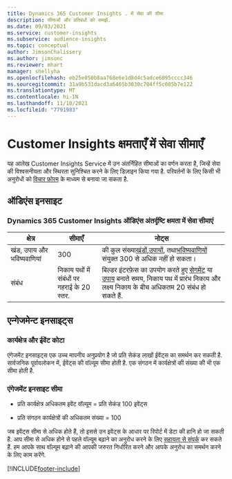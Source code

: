```yaml
---
title: Dynamics 365 Customer Insights . में सेवा की सीमा
description: सीमाओं और प्रतिबंधों को समझें.
ms.date: 09/03/2021
ms.service: customer-insights
ms.subservice: audience-insights
ms.topic: conceptual
author: JimsonChalissery
ms.author: jimsonc
ms.reviewer: mhart
manager: shellyha
ms.openlocfilehash: eb25e050b8aa768e6e1d8d4c5adce6095cccc346
ms.sourcegitcommit: 31a9b531dacd3a6465b3030c704ff5c085b7e122
ms.translationtype: MT
ms.contentlocale: hi-IN
ms.lasthandoff: 11/10/2021
ms.locfileid: "7791983"
---
```

# <a name="service-limits-in-customer-insights-capabilities"></a>Customer Insights क्षमताएँ में सेवा सीमाएँ

यह आलेख Customer Insights Service में उन अंतर्निहित सीमाओं का वर्णन करता है, जिन्हें सेवा की विश्वसनीयता और स्थिरता सुनिश्चित करने के लिए डिज़ाइन किया गया है. परिवर्तनों के लिए किसी भी अनुरोधों को [विचार फ़ोरम](https://go.microsoft.com/fwlink/?linkid=2074172) के माध्यम से बनाया जा सकता है. 

## <a name="audience-insights"></a>ऑडिएंस इनसाइट

### <a name="service-limits-in-dynamics-365-customer-insights-audience-insights-capability"></a>Dynamics 365 Customer Insights ऑडिएंस अंतर्दृष्टि क्षमता में सेवा सीमाएं

| क्षेत्र  | सीमाएँ  | नोट्स |
|-------------|---------------------------------------------------------------------|---------------------------------------------------------------------|
| खंड, उपाय और भविष्यवाणियां | 300  | की कुल संख्या[खंडों](audience-insights/segments.md),[उपायों](audience-insights/measures.md), तथा[भविष्यवाणियों](audience-insights/predictions.md) संयुक्त 300 से अधिक नहीं हो सकता।  |
| संबंध | निकाय पथों में संबंधों पर गहराई के 20 स्तर. | बिल्डर इंटरफ़ेस का उपयोग करते हुए [सेगमेंट](audience-insights/segments.md) या [उपाय](audience-insights/measures.md) बनाते समय, निकाय पथ में प्रारंभ निकाय और लक्ष्य निकाय के बीच अधिकतम 20 संबंध हो सकते हैं.  |


## <a name="engagement-insights"></a>एन्गेजमेन्ट इनसाइट्स

### <a name="workspace-and-event-quotas"></a>कार्यक्षेत्र और ईवेंट कोटा

एंगेजमेंट इनसाइट्स एक उच्च मापनीय अनुप्रयोग है जो प्रति सेकंड लाखों ईवेंट्स का समर्थन कर सकती है. सार्वजनिक पूर्वावलोकन में, ईवेंट्स की वॉल्यूम सीमा होती है. एक संगठन में कार्यक्षेत्रों की संख्या की भी एक सीमा होती है.

### <a name="engagement-insights-limits"></a>एंगेजमेंट इनसाइट सीमा

- प्रति कार्यक्षेत्र अधिकतम इवेंट वॉल्यूम = प्रति सेकंड 100 इवेंट्स

- प्रति संगठन कार्यक्षेत्रों की अधिकतम संख्या = 100

जब इवेंट्स सीमा से अधिक होते हैं, तो इससे उन इवेंट्स के आधार पर रिपोर्ट में डेटा की हानि हो जा सकती है. आप सीमा से अधिक होने से पहले वॉल्यूम बढ़ाने का अनुरोध करने के लिए [सहायता से संपर्क](https://go.microsoft.com/fwlink/?linkid=2145734) कर सकते हैं. हम आपके साथ वॉल्यूम बढ़ाने की आपकी जरुरत निर्धारित करने और आपके अनुरोध का समर्थन करने के लिए काम करेंगे.


[!INCLUDE[footer-include](includes/footer-banner.md)]
